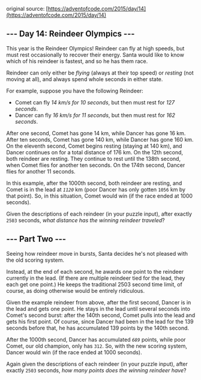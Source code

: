 original source: [https://adventofcode.com/2015/day/14](https://adventofcode.com/2015/day/14)
## --- Day 14: Reindeer Olympics ---
This year is the Reindeer Olympics!  Reindeer can fly at high speeds, but must rest occasionally to recover their energy.  Santa would like to know which of his reindeer is fastest, and so he has them race.

Reindeer can only either be <em>flying</em> (always at their top speed) or <em>resting</em> (not moving at all), and always spend whole seconds in either state.

For example, suppose you have the following Reindeer:


 - Comet can fly <em>14 km/s for 10 seconds</em>, but then must rest for <em>127 seconds</em>.
 - Dancer can fly <em>16 km/s for 11 seconds</em>, but then must rest for <em>162 seconds</em>.

After one second, Comet has gone 14 km, while Dancer has gone 16 km.  After ten seconds, Comet has gone 140 km, while Dancer has gone 160 km.  On the eleventh second, Comet begins resting (staying at 140 km), and Dancer continues on for a total distance of 176 km.  On the 12th second, both reindeer are resting.  They continue to rest until the 138th second, when Comet flies for another ten seconds.  On the 174th second, Dancer flies for another 11 seconds.

In this example, after the 1000th second, both reindeer are resting, and Comet is in the lead at <em><code>1120</code></em> km (poor Dancer has only gotten <code>1056</code> km by that point).  So, in this situation, Comet would win (if the race ended at 1000 seconds).

Given the descriptions of each reindeer (in your puzzle input), after exactly <code>2503</code> seconds, <em>what distance has the winning reindeer traveled</em>?


## --- Part Two ---
Seeing how reindeer move in bursts, Santa decides he's not pleased with the old scoring system.

Instead, at the end of each second, he awards one point to the reindeer currently in the lead.  (If there are multiple reindeer tied for the lead, they each get one point.)  He keeps the traditional 2503 second time limit, of course, as doing otherwise would be entirely ridiculous.

Given the example reindeer from above, after the first second, Dancer is in the lead and gets one point.  He stays in the lead until several seconds into Comet's second burst: after the 140th second, Comet pulls into the lead and gets his first point.  Of course, since Dancer had been in the lead for the 139 seconds before that, he has accumulated 139 points by the 140th second.

After the 1000th second, Dancer has accumulated <em><code>689</code></em> points, while poor Comet, our old champion, only has <code>312</code>.  So, with the new scoring system, Dancer would win (if the race ended at 1000 seconds).

Again given the descriptions of each reindeer (in your puzzle input), after exactly <code>2503</code> seconds, <em>how many points does the winning reindeer have</em>?


